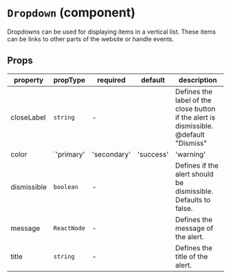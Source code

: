 # `Dropdown` (component)

Dropdowns can be used for displaying items in a vertical list.
These items can be links to other parts of the website or handle events.

## Props

| property    | propType                                                                                 | required | default | description                                                                           |
| ----------- | ---------------------------------------------------------------------------------------- | -------- | ------- | ------------------------------------------------------------------------------------- |
| closeLabel  | `string`                                                                                 | -        |         | Defines the label of the close button if the alert is dismissible. @default "Dismiss" |
| color       | `'primary' | 'secondary' | 'success' | 'warning' | 'danger' | 'info' | 'light' | 'dark'` | -        |         | Defines the color of the alert. Defaults to primary. @default "primary"               |
| dismissible | `boolean`                                                                                | -        |         | Defines if the alert should be dismissible. Defaults to false.                        |
| message     | `ReactNode`                                                                              | -        |         | Defines the message of the alert.                                                     |
| title       | `string`                                                                                 | -        |         | Defines the title of the alert.                                                       |
